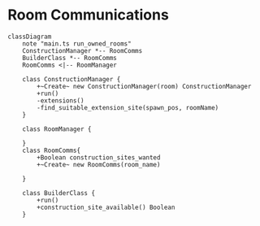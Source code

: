 # Room Communications

<!-- mermaid does not yet support the syntax of the <<Create>> for listing constructors so using the tilde '~Create~ new' a.t.m.-->

```{mermaid}
classDiagram
    note "main.ts run_owned_rooms"
    ConstructionManager *-- RoomComms
    BuilderClass *-- RoomComms
    RoomComms <|-- RoomManager

    class ConstructionManager {
        +~Create~ new ConstructionManager(room) ConstructionManager
        +run()
        -extensions()
        -find_suitable_extension_site(spawn_pos, roomName)
    }

    class RoomManager {

    }
    class RoomComms{
        +Boolean construction_sites_wanted
        +~Create~ new RoomComms(room_name)

    }

    class BuilderClass {
        +run()
        +construction_site_available() Boolean
    }
```
